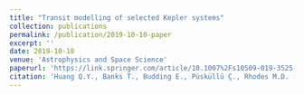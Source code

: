 ```yaml
---
title: "Transit modelling of selected Kepler systems"
collection: publications
permalink: /publication/2019-10-10-paper
excerpt: ''
date: 2019-10-10
venue: 'Astrophysics and Space Science'
paperurl: 'https://link.springer.com/article/10.1007%2Fs10509-019-3525-0'
citation: 'Huang Q.Y., Banks T., Budding E., Püsküllü Ç., Rhodes M.D. (2019). &quot; Transit modelling of selected Kepler systems &quot; <i>ApSS</i>. 364(60).'
---
```


<!-- This paper is about the number 1. The number 2 is left for future work.
[Download paper here](http://academicpages.github.io/files/paper1.pdf)
Recommended citation: Your Name, You. (2009). "Paper Title Number 1." <i>Journal 1</i>. 1(1).
-->
